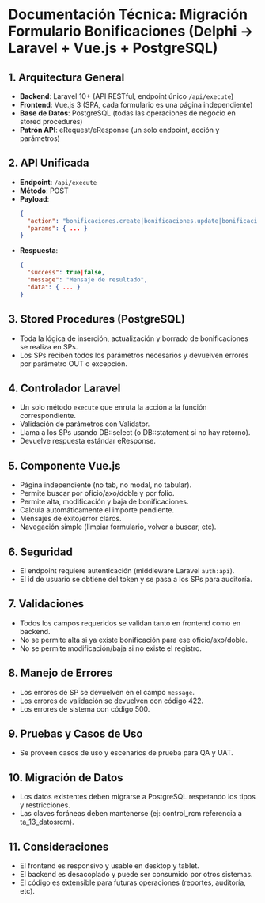 # Documentación Técnica: Migración Formulario Bonificaciones (Delphi → Laravel + Vue.js + PostgreSQL)

## 1. Arquitectura General
- **Backend**: Laravel 10+ (API RESTful, endpoint único `/api/execute`)
- **Frontend**: Vue.js 3 (SPA, cada formulario es una página independiente)
- **Base de Datos**: PostgreSQL (todas las operaciones de negocio en stored procedures)
- **Patrón API**: eRequest/eResponse (un solo endpoint, acción y parámetros)

## 2. API Unificada
- **Endpoint**: `/api/execute`
- **Método**: POST
- **Payload**:
  ```json
  {
    "action": "bonificaciones.create|bonificaciones.update|bonificaciones.delete|bonificaciones.getByOficio|bonificaciones.getByFolio",
    "params": { ... }
  }
  ```
- **Respuesta**:
  ```json
  {
    "success": true|false,
    "message": "Mensaje de resultado",
    "data": { ... }
  }
  ```

## 3. Stored Procedures (PostgreSQL)
- Toda la lógica de inserción, actualización y borrado de bonificaciones se realiza en SPs.
- Los SPs reciben todos los parámetros necesarios y devuelven errores por parámetro OUT o excepción.

## 4. Controlador Laravel
- Un solo método `execute` que enruta la acción a la función correspondiente.
- Validación de parámetros con Validator.
- Llama a los SPs usando DB::select (o DB::statement si no hay retorno).
- Devuelve respuesta estándar eResponse.

## 5. Componente Vue.js
- Página independiente (no tab, no modal, no tabular).
- Permite buscar por oficio/axo/doble y por folio.
- Permite alta, modificación y baja de bonificaciones.
- Calcula automáticamente el importe pendiente.
- Mensajes de éxito/error claros.
- Navegación simple (limpiar formulario, volver a buscar, etc).

## 6. Seguridad
- El endpoint requiere autenticación (middleware Laravel `auth:api`).
- El id de usuario se obtiene del token y se pasa a los SPs para auditoría.

## 7. Validaciones
- Todos los campos requeridos se validan tanto en frontend como en backend.
- No se permite alta si ya existe bonificación para ese oficio/axo/doble.
- No se permite modificación/baja si no existe el registro.

## 8. Manejo de Errores
- Los errores de SP se devuelven en el campo `message`.
- Los errores de validación se devuelven con código 422.
- Los errores de sistema con código 500.

## 9. Pruebas y Casos de Uso
- Se proveen casos de uso y escenarios de prueba para QA y UAT.

## 10. Migración de Datos
- Los datos existentes deben migrarse a PostgreSQL respetando los tipos y restricciones.
- Las claves foráneas deben mantenerse (ej: control_rcm referencia a ta_13_datosrcm).

## 11. Consideraciones
- El frontend es responsivo y usable en desktop y tablet.
- El backend es desacoplado y puede ser consumido por otros sistemas.
- El código es extensible para futuras operaciones (reportes, auditoría, etc).
